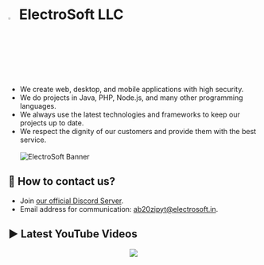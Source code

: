 # <img src="https://github.com/electrosoftllc/.github/raw/master/profile/icon.png" width="3%"/> ElectroSoft LLC
- We create web, desktop, and mobile applications with high security.
- We do projects in Java, PHP, Node.js, and many other programming languages.
- We always use the latest technologies and frameworks to keep our projects up to date.
- We respect the dignity of our customers and provide them with the best service.
<br><br>
![ElectroSoft Banner](https://raw.githubusercontent.com/electrosoftllc/.github/master/profile/banner.png)

## 📱 How to contact us?
- Join [our official Discord Server](https://discord.gg/jsSGFeR).
- Email address for communication: [ab20zipyt@electrosoft.in](mailto:ab20zipyt@electrosoft.in).

## ▶️ Latest YouTube Videos
<div align="center">

[<img src="https://img.shields.io/badge/-Subscribe-red?style=for-the-badge&logo=youtube&logoColor=white"/>](https://www.youtube.com/@electrosoftllc?sub_confirmation=1)

</div>
<!-- YOUTUBE:START -->
<!-- YOUTUBE:END -->
